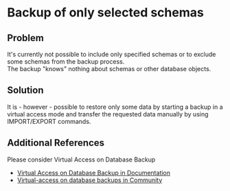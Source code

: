 # Backup of only selected schemas 
## Problem

It's currently not possible to include only specified schemas or to exclude some schemas from the backup process.  
The backup "knows" nothing about schemas or other database objects.

## Solution

It is - however - possible to restore only some data by starting a backup in a virtual access mode and transfer the requested data manually by using IMPORT/EXPORT commands.

## Additional References

Please consider Virtual Access on Database Backup

* [Virtual Access on Database Backup in Documentation](https://docs.exasol.com/administration/on-premise/backup_restore/virtual_access_on_backup.htm)
* [Virtual-access on database backups in Community](https://exasol.my.site.com/s/article/Virtual-access-on-database-backups)
